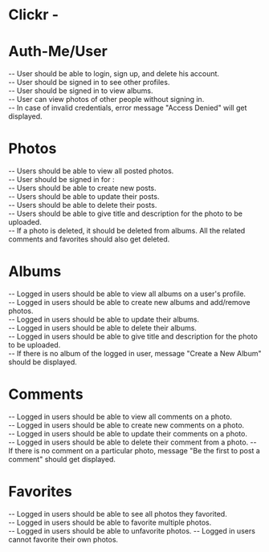 # Clickr - 

# Auth-Me/User
  -- User should be able to login, sign up, and delete his account.  
  -- User should be signed in to see other profiles.   
  -- User should be signed in to view albums.   
  -- User can view photos of other people without signing in.  
  -- In case of invalid credentials, error message "Access Denied" will get displayed.  

# Photos
  -- Users should be able to view all posted photos.  
  -- User should be signed in for :     
    -- Users should be able to create new posts.  
    -- Users should be able to update their posts.  
    -- Users should be able to delete their posts.  
    -- Users should be able to give title and description for the photo to be uploaded.         
    -- If a photo is deleted, it should be deleted from albums. All the related comments and favorites should also get deleted.

# Albums
  -- Logged in users should be able to view all albums on a user's profile.  
  -- Logged in users should be able to create new albums and add/remove photos.  
  -- Logged in users should be able to update their albums.  
  -- Logged in users should be able to delete their albums.  
  -- Logged in users should be able to give title and description for the photo to be uploaded.               
  -- If there is no album of the logged in user, message "Create a New Album" should be displayed. 

# Comments
  -- Logged in users should be able to view all comments on a photo.  
  -- Logged in users should be able to create new comments on a photo.  
  -- Logged in users should be able to update their comments on a photo.  
  -- Logged in users should be able to delete their comment from a photo. 
  -- If there is no comment on a particular photo, message "Be the first to post a comment" should get displayed.   

# Favorites
  -- Logged in users should be able to see all photos they favorited.  
  -- Logged in users should be able to favorite multiple photos.  
  -- Logged in users should be able to unfavorite photos. 
  -- Logged in users cannot favorite their own photos.          
